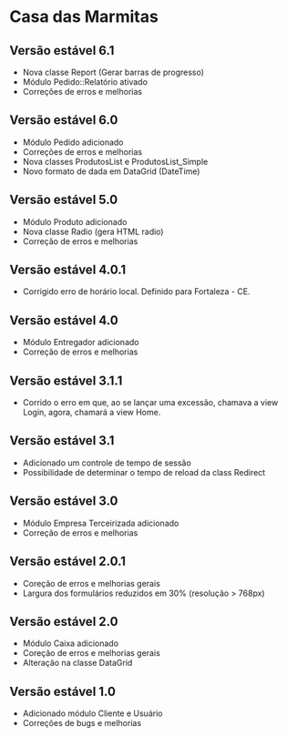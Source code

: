 # Casa das Marmitas #

## Versão estável 6.1 ##
* Nova classe Report (Gerar barras de progresso)
* Módulo Pedido::Relatório ativado
* Correções de erros e melhorias

## Versão estável 6.0 ##
* Módulo Pedido adicionado
* Correções de erros e melhorias
* Nova classes ProdutosList e ProdutosList_Simple
* Novo formato de dada em DataGrid (DateTime)

## Versão estável 5.0 ##
* Módulo Produto adicionado
* Nova classe Radio (gera HTML radio)
* Correção de erros e melhorias

## Versão estável 4.0.1 ##
* Corrigido erro de horário local. Definido para Fortaleza - CE.

## Versão estável 4.0 ##
* Módulo Entregador adicionado
* Correção de erros e melhorias

## Versão estável 3.1.1 ##
* Corrido o erro em que, ao se lançar uma excessão, chamava a view
Login, agora, chamará a view Home.

## Versão estável 3.1 ##
* Adicionado um controle de tempo de sessão
* Possibilidade de determinar o tempo de reload da class Redirect

## Versão estável 3.0 ##
* Módulo Empresa Terceirizada adicionado
* Correção de erros e melhorias

## Versão estável 2.0.1 ##
* Coreção de erros e melhorias gerais
* Largura dos formulários reduzidos em 30% (resolução > 768px)

## Versão estável 2.0 ##
* Módulo Caixa adicionado
* Coreção de erros e melhorias gerais
* Alteração na classe DataGrid

## Versão estável 1.0 ##
* Adicionado módulo Cliente e Usuário
* Correções de bugs e melhorias
